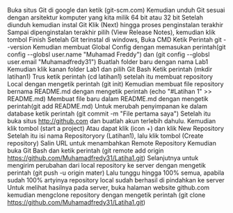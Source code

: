 Buka situs Git di google dan ketik (git-scm.com)
Kemudian unduh Git sesuai dengan arsitektur komputer yang kita milik 64 bit atau 32 bit
Setelah diunduh kemudian instal Git
Klik (Next) hingga proses penginstalan terakhir
Sampai dipenginstalan terakhir pilih (View Release Notes), kemudian klik tombol Finish
Setelah Git terinstal di windows, Buka CMD
Ketik Perintah git --version
Kemudian membuat Global Config dengan memasukan perintah(git config --globsl user.name "Muhamad Freddy") dan (git config --globsl user.email "Muhamadfredy31")
Buatlah folder baru dengan nama Lab1
Kemudian klik kanan folder Lab1 dan pilih Git Bash
Ketik perintah (mkdir latihan1)
Trus ketik perintah (cd latihan1)
setelah itu membuat repository Local dengan mengetik perintah (git init)
Kemudian membuat file repository bernama README.md dengan mengetik perintah (echo "#Latihan 1" >> README.md)
Membuat file baru dalam README.md dengan mengetik perintah(git add README.md)
Untuk merubah penyimpanan ke dalam database ketik perintah (git commit -m "File pertama saya")
Setelah itu buka situs http://github.com dan buatlah akun terlebih dahulu.
Kemudian klik tombol (start a project)
Atau dapat klik (icon +) dan klik New Repository
Setelah itu isi nama Repositoryory (Latihan1), lalu klik tombol (Create repository)
Salin URL untuk menambahkan Remote Repository
Kemudian buka Git Bash dan ketik perintah (git remote add origin https://github.com/Muhamadfredy31/Latiha1.git)
Selanjutnya untuk mengirim perubahan dari local repository ke server dengan mengetik perintah (git push -u origin mater) 
Lalu tunggu hingga 100% semua, apabila sudah 100% artyinya repository local sudah berhasil di pindahkan ke server
Untuk melihat hasilnya pada server, buka halaman website github.com
kemudian mengclone repository dengan mengetik perintah (git clone https://github.com/Muhamadfredy31/Latiha1.git)